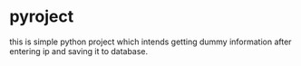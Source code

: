 # pyroject

this is simple python project which intends getting dummy information after entering ip and saving it to database.
